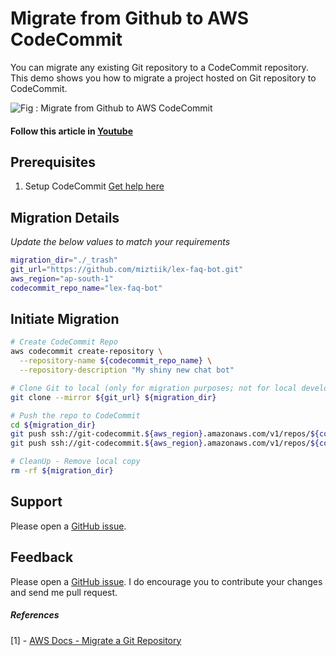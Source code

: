 # Migrate from Github to AWS CodeCommit
You can migrate any existing Git repository to a CodeCommit repository. This demo shows you how to migrate a project hosted on  Git repository to CodeCommit.

![Fig : Migrate from Github to AWS CodeCommit](https://raw.githubusercontent.com/miztiik/migrate-from-github-to-codecommit/master/images/miztiik-github-to-codecommit.png)

#### Follow this article in [Youtube](https://www.youtube.com/watch?v=tRV2Yba_vHk&list=PLxzKY3wu0_FKuCD3X6Uc_XjCKXA5-zmIW&index=8)

## Prerequisites
1. Setup CodeCommit [Get help here](https://www.youtube.com/watch?v=78KM7AXN4AA)

## Migration Details
_Update the below values to match your requirements_
```sh
migration_dir="./_trash"
git_url="https://github.com/miztiik/lex-faq-bot.git"
aws_region="ap-south-1"
codecommit_repo_name="lex-faq-bot"
```

## Initiate Migration
```sh
# Create CodeCommit Repo
aws codecommit create-repository \
  --repository-name ${codecommit_repo_name} \
  --repository-description "My shiny new chat bot"

# Clone Git to local (only for migration purposes; not for local development)
git clone --mirror ${git_url} ${migration_dir}

# Push the repo to CodeCommit
cd ${migration_dir}
git push ssh://git-codecommit.${aws_region}.amazonaws.com/v1/repos/${codecommit_repo_name} --all
git push ssh://git-codecommit.${aws_region}.amazonaws.com/v1/repos/${codecommit_repo_name} --tags

# CleanUp - Remove local copy
rm -rf ${migration_dir}
```

## Support
Please open a [GitHub issue](https://github.com/miztiik/migrate-from-github-to-codecommit/issues/new).

## Feedback
Please open a [GitHub issue](https://github.com/miztiik/migrate-from-github-to-codecommit/issues/new). I do encourage you to contribute your changes and send me pull request.

##### References
[1] - [AWS Docs - Migrate a Git Repository](https://docs.aws.amazon.com/codecommit/latest/userguide/how-to-migrate-repository-existing.html)

